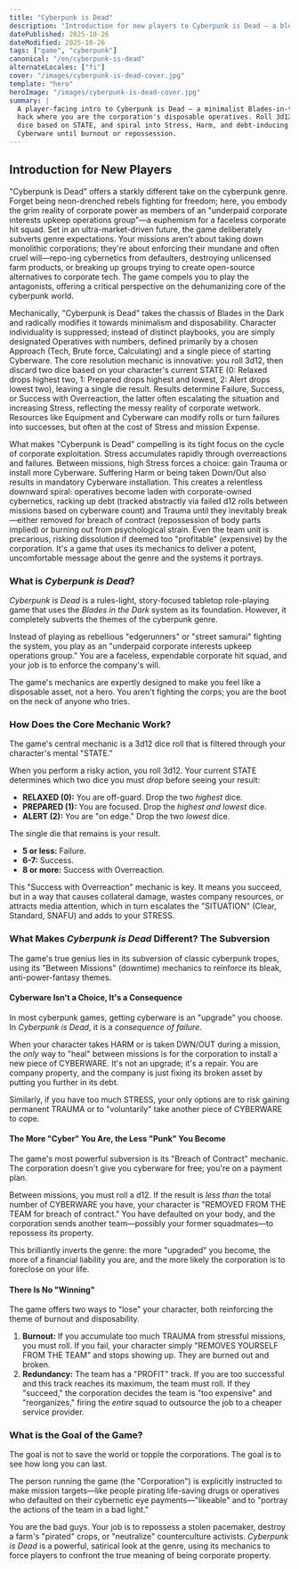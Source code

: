 ```yaml
---
title: "Cyberpunk is Dead"
description: "Introduction for new players to Cyberpunk is Dead — a bleak FitD hack where you enforce corporate will."
datePublished: 2025-10-26
dateModified: 2025-10-26
tags: ["game", "cyberpunk"]
canonical: "/en/cyberpunk-is-dead"
alternateLocales: ["fi"]
cover: "/images/cyberpunk-is-dead-cover.jpg"
template: "hero"
heroImage: "/images/cyberpunk-is-dead-cover.jpg"
summary: |
  A player-facing intro to Cyberpunk is Dead — a minimalist Blades-in-the-Dark
  hack where you are the corporation's disposable operatives. Roll 3d12, drop
  dice based on STATE, and spiral into Stress, Harm, and debt-inducing
  Cyberware until burnout or repossession.
---
```


## Introduction for New Players
"Cyberpunk is Dead" offers a starkly different take on the cyberpunk genre. Forget being neon-drenched rebels fighting for freedom; here, you embody the grim reality of corporate power as members of an "underpaid corporate interests upkeep operations group"—a euphemism for a faceless corporate hit squad. Set in an ultra-market-driven future, the game deliberately subverts genre expectations. Your missions aren't about taking down monolithic corporations; they're about enforcing their mundane and often cruel will—repo-ing cybernetics from defaulters, destroying unlicensed farm products, or breaking up groups trying to create open-source alternatives to corporate tech. The game compels you to play the antagonists, offering a critical perspective on the dehumanizing core of the cyberpunk world.

Mechanically, "Cyberpunk is Dead" takes the chassis of Blades in the Dark  and radically modifies it towards minimalism and disposability. Character individuality is suppressed; instead of distinct playbooks, you are simply designated Operatives with numbers, defined primarily by a chosen Approach (Tech, Brute force, Calculating) and a single piece of starting Cyberware. The core resolution mechanic is innovative: you roll 3d12, then discard two dice based on your character's current STATE (0: Relaxed drops highest two, 1: Prepared drops highest and lowest, 2: Alert drops lowest two), leaving a single die result. Results determine Failure, Success, or Success with Overreaction, the latter often escalating the situation and increasing Stress, reflecting the messy reality of corporate wetwork. Resources like Equipment and Cyberware can modify rolls or turn failures into successes, but often at the cost of Stress and mission Expense.

What makes "Cyberpunk is Dead" compelling is its tight focus on the cycle of corporate exploitation. Stress accumulates rapidly through overreactions and failures. Between missions, high Stress forces a choice: gain Trauma or install more Cyberware. Suffering Harm or being taken Down/Out also results in mandatory Cyberware installation. This creates a relentless downward spiral: operatives become laden with corporate-owned cybernetics, racking up debt (tracked abstractly via failed d12 rolls between missions based on cyberware count) and Trauma until they inevitably break—either removed for breach of contract (repossession of body parts implied) or burning out from psychological strain. Even the team unit is precarious, risking dissolution if deemed too "profitable" (expensive) by the corporation. It's a game that uses its mechanics to deliver a potent, uncomfortable message about the genre and the systems it portrays.

### What is *Cyberpunk is Dead*?

*Cyberpunk is Dead* is a rules-light, story-focused tabletop role-playing game that uses the *Blades in the Dark* system as its foundation. However, it completely subverts the themes of the cyberpunk genre.

Instead of playing as rebellious "edgerunners" or "street samurai" fighting the system, you play as an "underpaid corporate interests upkeep operations group." You are a faceless, expendable corporate hit squad, and your job is to enforce the company's will.

The game's mechanics are expertly designed to make you feel like a disposable asset, not a hero. You aren't fighting the corps; you are the boot on the neck of anyone who tries.

### How Does the Core Mechanic Work?

The game's central mechanic is a 3d12 dice roll that is filtered through your character's mental "STATE."

When you perform a risky action, you roll 3d12. Your current STATE determines which two dice you must *drop* before seeing your result:

* **RELAXED (0):** You are off-guard. Drop the two *highest* dice.
* **PREPARED (1):** You are focused. Drop the *highest and lowest* dice.
* **ALERT (2):** You are "on edge." Drop the two *lowest* dice.

The single die that remains is your result.
* **5 or less:** Failure.
* **6-7:** Success.
* **8 or more:** Success with Overreaction.

This "Success with Overreaction" mechanic is key. It means you succeed, but in a way that causes collateral damage, wastes company resources, or attracts media attention, which in turn escalates the "SITUATION" (Clear, Standard, SNAFU) and adds to your STRESS.

### What Makes *Cyberpunk is Dead* Different? The Subversion

The game's true genius lies in its subversion of classic cyberpunk tropes, using its "Between Missions" (downtime) mechanics to reinforce its bleak, anti-power-fantasy themes.

#### Cyberware Isn't a Choice, It's a Consequence

In most cyberpunk games, getting cyberware is an "upgrade" you choose. In *Cyberpunk is Dead*, it is a *consequence of failure*.

When your character takes HARM or is taken DWN/OUT during a mission, the *only* way to "heal" between missions is for the corporation to install a new piece of CYBERWARE. It's not an upgrade; it's a repair. You are company property, and the company is just fixing its broken asset by putting you further in its debt.

Similarly, if you have too much STRESS, your only options are to risk gaining permanent TRAUMA or to "voluntarily" take another piece of CYBERWARE to cope.

#### The More "Cyber" You Are, the Less "Punk" You Become

The game's most powerful subversion is its "Breach of Contract" mechanic. The corporation doesn't give you cyberware for free; you're on a payment plan.

Between missions, you must roll a d12. If the result is *less than* the total number of CYBERWARE you have, your character is "REMOVED FROM THE TEAM for breach of contract." You have defaulted on your body, and the corporation sends another team—possibly your former squadmates—to repossess its property.

This brilliantly inverts the genre: the more "upgraded" you become, the more of a financial liability you are, and the more likely the corporation is to foreclose on your life.

#### There Is No "Winning"

The game offers two ways to "lose" your character, both reinforcing the theme of burnout and disposability.

1.  **Burnout:** If you accumulate too much TRAUMA from stressful missions, you must roll. If you fail, your character simply "REMOVES YOURSELF FROM THE TEAM" and stops showing up. They are burned out and broken.
2.  **Redundancy:** The team has a "PROFIT" track. If you are too successful and this track reaches its maximum, the team must roll. If they "succeed," the corporation decides the team is "too expensive" and "reorganizes," firing the *entire* squad to outsource the job to a cheaper service provider.

### What is the Goal of the Game?

The goal is not to save the world or topple the corporations. The goal is to see how long you can last.

The person running the game (the "Corporation") is explicitly instructed to make mission targets—like people pirating life-saving drugs or operatives who defaulted on their cybernetic eye payments—"likeable" and to "portray the actions of the team in a bad light."

You are the bad guys. Your job is to repossess a stolen pacemaker, destroy a farm's "pirated" crops, or "neutralize" counterculture activists. *Cyberpunk is Dead* is a powerful, satirical look at the genre, using its mechanics to force players to confront the true meaning of being corporate property.
